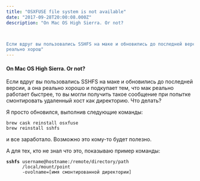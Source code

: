 ```yaml
---
title: "OSXFUSE file system is not available"
date: "2017-09-28T20:00:08.000Z"
description: "On Mac OS High Sierra. Or not?



Если вдруг вы пользовались SSHFS на маке и обновились до последней версии, а она
реально хорош"
---
```


<h4>On Mac OS High Sierra. Or not?</h4>

<p>Если вдруг вы пользовались SSHFS на маке и обновились до последней версии, а она реально хорошо и подкупает тем, что мак реально работает быстрее, то вы могли получить такое сообщение при попытке смонтировать удаленный хост как директорию. Что делать?</p>
<p>Я просто обновился, выполнив следующие команды:</p>
<pre><code>brew cask reinstall osxfuse<br>brew reinstall sshfs</code></pre>
<p>и все заработало. Возможно это кому-то будет полезно.</p>
<p>А для тех, кто не знал что это, показываю пример команды:</p>
<pre><code><strong>sshfs</strong> username@hostname:/remote/directory/path <br>      /local/mount/point <br>      -ovolname=[имя смонтированной директории]</code></pre>


